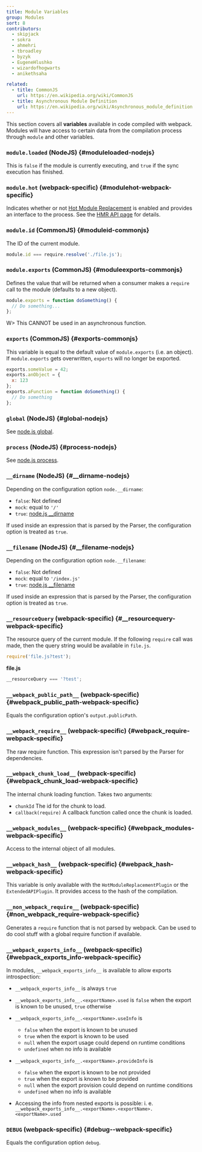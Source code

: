 ```yaml
---
title: Module Variables
group: Modules
sort: 8
contributors:
  - skipjack
  - sokra
  - ahmehri
  - tbroadley
  - byzyk
  - EugeneHlushko
  - wizardofhogwarts
  - anikethsaha

related:
  - title: CommonJS
    url: https://en.wikipedia.org/wiki/CommonJS
  - title: Asynchronous Module Definition
    url: https://en.wikipedia.org/wiki/Asynchronous_module_definition
---
```


This section covers all __variables__ available in code compiled with webpack. Modules will have access to certain data from the compilation process through `module` and other variables.


### `module.loaded` (NodeJS) {#moduleloaded-nodejs}

This is `false` if the module is currently executing, and `true` if the sync execution has finished.


### `module.hot` (webpack-specific) {#modulehot-webpack-specific}

Indicates whether or not [Hot Module Replacement](/concepts/hot-module-replacement) is enabled and provides an interface to the process. See the [HMR API page](/api/hot-module-replacement) for details.


### `module.id` (CommonJS) {#moduleid-commonjs}

The ID of the current module.

``` javascript
module.id === require.resolve('./file.js');
```


### `module.exports` (CommonJS) {#moduleexports-commonjs}

Defines the value that will be returned when a consumer makes a `require` call to the module (defaults to a new object).

``` javascript
module.exports = function doSomething() {
  // Do something...
};
```

W> This CANNOT be used in an asynchronous function.


### `exports` (CommonJS) {#exports-commonjs}

This variable is equal to the default value of `module.exports` (i.e. an object). If `module.exports` gets overwritten, `exports` will no longer be exported.

``` javascript
exports.someValue = 42;
exports.anObject = {
  x: 123
};
exports.aFunction = function doSomething() {
  // Do something
};
```


### `global` (NodeJS) {#global-nodejs}

See [node.js global](https://nodejs.org/api/globals.html#globals_global).


### `process` (NodeJS) {#process-nodejs}

See [node.js process](https://nodejs.org/api/process.html).


### `__dirname` (NodeJS) {#__dirname-nodejs}

Depending on the configuration option `node.__dirname`:

- `false`: Not defined
- `mock`: equal to `'/'`
- `true`: [node.js __dirname](https://nodejs.org/api/globals.html#globals_dirname)

If used inside an expression that is parsed by the Parser, the configuration option is treated as `true`.


### `__filename` (NodeJS) {#__filename-nodejs}

Depending on the configuration option `node.__filename`:

- `false`: Not defined
- `mock`: equal to `'/index.js'`
- `true`: [node.js __filename](https://nodejs.org/api/globals.html#globals_filename)

If used inside an expression that is parsed by the Parser, the configuration option is treated as `true`.


### `__resourceQuery` (webpack-specific) {#__resourcequery-webpack-specific}

The resource query of the current module. If the following `require` call was made, then the query string would be available in `file.js`.

``` javascript
require('file.js?test');
```

__file.js__

``` javascript
__resourceQuery === '?test';
```


### `__webpack_public_path__` (webpack-specific) {#__webpack_public_path__-webpack-specific}

Equals the configuration option's `output.publicPath`.


### `__webpack_require__` (webpack-specific) {#__webpack_require__-webpack-specific}

The raw require function. This expression isn't parsed by the Parser for dependencies.


### `__webpack_chunk_load__` (webpack-specific) {#__webpack_chunk_load__-webpack-specific}

The internal chunk loading function. Takes two arguments:

- `chunkId` The id for the chunk to load.
- `callback(require)` A callback function called once the chunk is loaded.


### `__webpack_modules__` (webpack-specific) {#__webpack_modules__-webpack-specific}

Access to the internal object of all modules.


### `__webpack_hash__` (webpack-specific) {#__webpack_hash__-webpack-specific}

This variable is only available with the `HotModuleReplacementPlugin` or the `ExtendedAPIPlugin`. It provides access to the hash of the compilation.


### `__non_webpack_require__` (webpack-specific) {#__non_webpack_require__-webpack-specific}

Generates a `require` function that is not parsed by webpack. Can be used to do cool stuff with a global require function if available.


### `__webpack_exports_info__` (webpack-specific) {#__webpack_exports_info__-webpack-specific}

In modules, `__webpack_exports_info__` is available to allow exports introspection:

- `__webpack_exports_info__` is always `true`

- `__webpack_exports_info__.<exportName>.used` is `false` when the export is known to be unused, `true` otherwise

- `__webpack_exports_info__.<exportName>.useInfo` is

    - `false` when the export is known to be unused
    - `true` when the export is known to be used
    - `null` when the export usage could depend on runtime conditions
    - `undefined` when no info is available

- `__webpack_exports_info__.<exportName>.provideInfo` is

    - `false` when the export is known to be not provided
    - `true` when the export is known to be provided
    - `null` when the export provision could depend on runtime conditions
    - `undefined` when no info is available

- Accessing the info from nested exports is possible: i. e. `__webpack_exports_info__.<exportName>.<exportName>.<exportName>.used`

### `DEBUG`  (webpack-specific) {#debug--webpack-specific}

Equals the configuration option `debug`.
